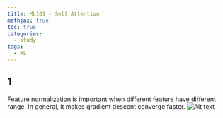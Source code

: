```yaml
---
title: ML101 - Self Attention
mathjax: true
toc: true
categories:
  - study
tags:
  - ML
---
```



## 1
Feature normalization is important when different feature have different range. In general, it makes gradient descent converge faster.
![Alt text](/assets/images/23-08-20-ML101-SelfAttention_files/converge.png)


